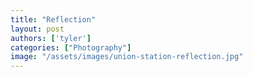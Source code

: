 ```yaml
---
title: "Reflection"
layout: post
authors: ['tyler']
categories: ["Photography"]
image: "/assets/images/union-station-reflection.jpg"
---
```







